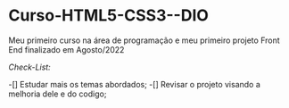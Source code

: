 # Curso-HTML5-CSS3--DIO
Meu primeiro curso na área de programação e meu primeiro projeto Front End finalizado em Agosto/2022

*Check-List:*

-[] Estudar mais os temas abordados;
-[] Revisar o projeto visando a melhoria dele e do codigo;

